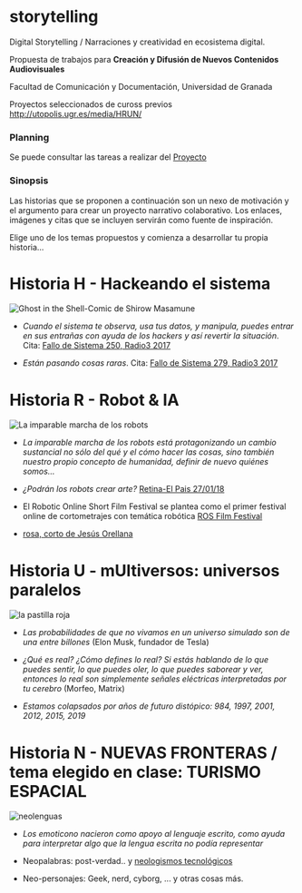 # storytelling
Digital Storytelling / Narraciones y creatividad en ecosistema digital.


Propuesta de trabajos para **Creación y Difusión de Nuevos Contenidos Audiovisuales** 


Facultad de Comunicación y Documentación, Universidad de Granada 

Proyectos seleccionados de cuross previos http://utopolis.ugr.es/media/HRUN/

### Planning

Se puede consultar las tareas a realizar del [Proyecto](https://github.com/mgea/storytelling/projects)

### Sinopsis

Las historias que se proponen a continuación son un nexo de motivación y el argumento para crear un proyecto narrativo colaborativo. Los enlaces, imágenes y citas que se incluyen servirán como fuente de inspiración.


Elige uno de los temas propuestos y comienza a desarrollar tu propia historia...



# Historia H - Hackeando el sistema 

![Ghost in the Shell-Comic de Shirow Masamune](https://upload.wikimedia.org/wikipedia/ru/thumb/1/1f/GiS.manga.cover.jpg/155px-GiS.manga.cover.jpg)

- *Cuando el sistema te observa, usa tus datos, y manipula, puedes entrar en sus entrañas con ayuda de los hackers y así revertir la situación*. Cita: [Fallo de Sistema 250, Radio3 2017](http://www.rtve.es/alacarta/audios/fallo-de-sistema/fallo-sistema-250-hackeando-sistema-08-01-17/3841523/)

- *Están pasando cosas raras*. Cita: [Fallo de Sistema 279, Radio3 2017](http://blog.rtve.es/fallodesistema/2017/09/279-est%C3%A1n-pasando-cosas-raras-.html)

# Historia R - Robot & IA 

![La imparable marcha de los robots](https://imagessl0.casadellibro.com/a/l/t1/50/9788491045250.jpg)


- *La imparable marcha de los robots está protagonizando un cambio sustancial no sólo del qué y el cómo hacer las cosas, sino también nuestro propio concepto de humanidad, definir de nuevo quiénes somos…*


- *¿Podrán los robots crear arte?* [Retina-El Pais 27/01/18](https://retina.elpais.com/retina/2018/01/24/innovacion/1516814669_998509.html)


- El Robotic Online Short Film Festival se plantea como el primer festival online de cortometrajes con temática robótica [ROS Film Festival](http://rosfilmfestival.com/) 


- [rosa, corto de Jesús Orellana](https://www.shortoftheweek.com/2011/11/10/rosa/)



# Historia U - mUltiversos: universos paralelos

![la pastilla roja](https://i0.wp.com/www.caninomag.es/wp-content/uploads/2017/03/90s-cabecera_pastillas.jpg?resize=634%2C365&ssl=1)


- *Las probabilidades de que no vivamos en un universo simulado son de una entre billones* (Elon Musk, fundador de Tesla) 


- *¿Qué es real? ¿Cómo defines lo real? Si estás hablando de lo que puedes sentir, lo que puedes oler, lo que puedes saborear y ver, entonces lo real son simplemente señales eléctricas interpretadas por tu cerebro* (Morfeo, Matrix)


- *Estamos colapsados por años de futuro distópico: 984, 1997, 2001, 2012, 2015, 2019* 


# Historia N - NUEVAS FRONTERAS / tema elegido en clase: TURISMO ESPACIAL    

![neolenguas](https://www.fairobserver.com/wp-content/uploads/2014/07/Cyberspace1.jpg)


- *Los emoticono nacieron como apoyo al lenguaje escrito, como ayuda para interpretar algo que la lengua escrita no podía representar*


- Neopalabras: post-verdad.. y [neologismos tecnológicos](https://jackmoreno.com/2014/10/23/100-ejemplos-de-neologismos/) 

- Neo-personajes: Geek, nerd, cyborg, ... y otras cosas más.

